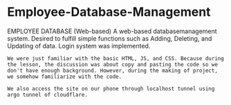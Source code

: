 # Employee-Database-Management

EMPLOYEE DATABASE (Web-based)
	A web-based databasemanagement system. Desired to fulfill simple functions such as Adding, Deleting, and Updating of data. Login system was implemented.
	
	We were just familiar with the basic HTML, JS, and CSS. Because during the lesson, the discussion was about copy and pasting the code so we don't have enough background. However, during the making of project, we somehow familiarize with the code.
	
	We also access the site on our phone through localhost tunnel using argo tunnel of cloudflare.
